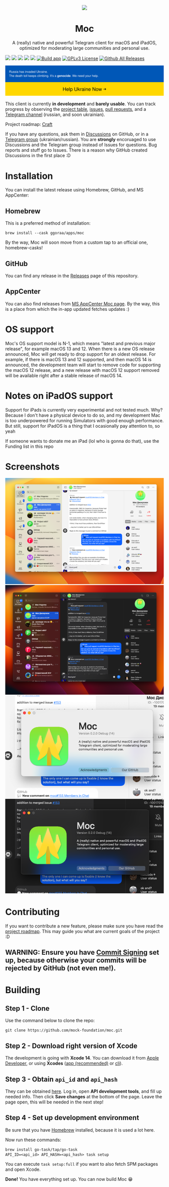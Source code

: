 <p align="center">
  <img src="https://github.com/mock-foundation/moc/raw/master/Shared/Assets.xcassets/AppIcon.appiconset/icon_256x256.png">
</p>

<h1 align="center">Moc</h1>

<p align="center">
A (really) native and powerful Telegram client for macOS and iPadOS, optimized
for moderating large communities and personal use. 
</p>

![](https://img.shields.io/badge/platform-macOS,%20iPadOS-000000?style=flat&logo=apple&logoColor=white)
![](https://img.shields.io/badge/minimum%20OS-macOS%2012,%20iPadOS%2015.2-blueviolet?style=flat&logo=apple&logoColor=white)
![](https://img.shields.io/badge/Swift%205.7-FA7343?style=flat&logo=swift&logoColor=white)
![](https://img.shields.io/badge/SwiftUI-2E00F1?style=flat&logo=swift&logoColor=white)
![](https://img.shields.io/badge/Telegram-2CA5E0?style=flat&logo=telegram&logoColor=white)
[![Build app](https://github.com/mock-foundation/moc/actions/workflows/build.yml/badge.svg)](https://github.com/mock-foundation/moc/actions/workflows/build.yml)
[![GPLv3 License](https://img.shields.io/badge/License-GPL%20v3-yellow.svg?style=flat)](https://opensource.org/licenses/)
[![Github All Releases](https://img.shields.io/github/downloads/mock-foundation/moc/total.svg?style=flat)]() 

[![SWUbanner](https://raw.githubusercontent.com/vshymanskyy/StandWithUkraine/main/banner2-direct.svg)](https://vshymanskyy.github.io/StandWithUkraine/)

This client is currently **in development** and **barely usable**. You can track progress by observing the [project table](https://github.com/orgs/mock-foundation/projects/2), [issues](https://github.com/mock-foundation/moc/issues), [pull requests](https://github.com/mock-foundation/moc/pulls), and a [Telegram channel](https://t.me/moc_updates_ua) (russian, and soon ukrainian).

Project roadmap: [Craft](https://www.craft.do/s/rmUOSbIPXTVbCY)

If you have any questions, ask them in [Discussions](https://github.com/mock-foundation/moc/discussions) on GitHub, or in a [Telegram group](https://t.me/moc_discussion) (ukrainian/russian). You are **strongly** encoruaged to use Discussions and the Telegram group instead of Issues for questions. Bug reports and stuff go to Issues. There is a reason why GitHub created Discussions in the first place :D

# Installation

You can install the latest release using Homebrew, GitHub, and MS AppCenter:

## Homebrew

This is a preferred method of installation:

```shell
brew install --cask ggoraa/apps/moc
```

By the way, Moc will soon move from a custom tap to an official one, homebrew-casks!

## GitHub

You can find any release in the [Releases](https://github.com/mock-foundation/moc/releases) page of this
repository.

## AppCenter

You can also find releases from [MS AppCenter Moc page](https://install.appcenter.ms/orgs/mock-foundation/apps/moc/distribution_groups/releases). By the way,
this is a place from which the in-app updated fetches updates :)

# OS support

Moc's OS support model is N-1, which means "latest and previous major release",
for example macOS 13 and 12. When there is a new OS release announced, Moc 
will get ready to drop support for an oldest release. For example, if 
there is macOS 13 and 12 supported, and then macOS 14 is announced, the development
team will start to remove code for supporting the macOS 12 release, and a new release
with macOS 12 support removed will be available right after a stable release of macOS
14.

# Notes on iPadOS support

Support for iPads is currently very experimental and not tested much. 
Why? Because I don't have a physical device to do so, and my development Mac is too 
underpowered for running Simulators with good enough performance. But still, support
for iPadOS is a thing that I ocasionally pay attention to, so yeah

If someone wants to donate me an iPad (lol who is gonna do that), use the Funding list
in this repo

# Screenshots
![](.github/images/screenshots/light/main.png)
![](.github/images/screenshots/dark/main.png)
![](.github/images/screenshots/light/about.png)
![](.github/images/screenshots/dark/about.png)

# Contributing

If you want to contribute a new feature, please make sure you have read the [project roadmap](https://www.craft.do/s/rmUOSbIPXTVbCY). This may guide you what are current goals of the project :D

## WARNING: Ensure you have [Commit Signing](https://docs.github.com/en/authentication/managing-commit-signature-verification/signing-commits) set up, because otherwise your commits will be rejected by GitHub (not even me!).

# Building

## Step 1 - Clone

Use the command below to clone the repo:

```shell
git clone https://github.com/mock-foundation/moc.git 
```

## Step 2 - Download right version of Xcode

The development is going with **Xcode 14**. You can download it from
[Apple Developer](https://developer.apple.com/download/release/), or using
**Xcodes** ([app (recommended)](https://github.com/RobotsAndPencils/XcodesApp) or 
[cli](https://github.com/RobotsAndPencils/xcodes)).

## Step 3 - Obtain `api_id` and `api_hash`

They can be obtained [here](https://my.telegram.org/). Log in, open **API development tools**, and fill up needed info. Then click **Save changes**
at the bottom of the page. Leave the page open, this will be needed in the next step!

## Step 4 - Set up development environment

Be sure that you have [Homebrew](https://brew.sh) installed, because it is used a lot here.

Now run these commands:
```shell
brew install go-task/tap/go-task
API_ID=<api_id> API_HASH=<api_hash> task setup
```

You can execute `task setup:full` if you want to also fetch SPM packages and open Xcode.

**Done!** You have everything set up. You can now build Moc 😁
